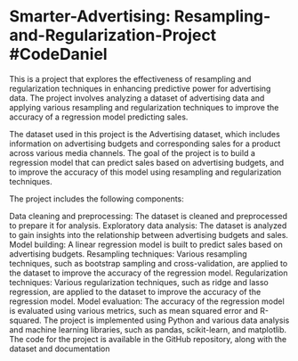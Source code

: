 # Smarter-Advertising: Resampling-and-Regularization-Project #CodeDaniel
This is a project that explores the effectiveness of resampling and regularization techniques in enhancing predictive power for advertising data. The project involves analyzing a dataset of advertising data and applying various resampling and regularization techniques to improve the accuracy of a regression model predicting sales.

The dataset used in this project is the Advertising dataset, which includes information on advertising budgets and corresponding sales for a product across various media channels. The goal of the project is to build a regression model that can predict sales based on advertising budgets, and to improve the accuracy of this model using resampling and regularization techniques.

The project includes the following components:

Data cleaning and preprocessing: The dataset is cleaned and preprocessed to prepare it for analysis.
Exploratory data analysis: The dataset is analyzed to gain insights into the relationship between advertising budgets and sales.
Model building: A linear regression model is built to predict sales based on advertising budgets.
Resampling techniques: Various resampling techniques, such as bootstrap sampling and cross-validation, are applied to the dataset to improve the accuracy of the regression model.
Regularization techniques: Various regularization techniques, such as ridge and lasso regression, are applied to the dataset to improve the accuracy of the regression model.
Model evaluation: The accuracy of the regression model is evaluated using various metrics, such as mean squared error and R-squared.
The project is implemented using Python and various data analysis and machine learning libraries, such as pandas, scikit-learn, and matplotlib. The code for the project is available in the GitHub repository, along with the dataset and documentation
